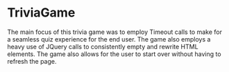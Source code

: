 # TriviaGame

The main focus of this trivia game was to employ Timeout calls to make for a seamless quiz experience for the end user. The game also employs a heavy use of JQuery calls to consistently empty and rewrite HTML elements. The game also allows for the user to start over without having to refresh the page.
